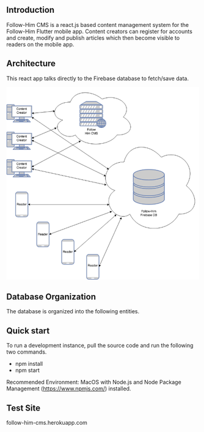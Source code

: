 ## Introduction
Follow-Him CMS is a react.js based content management system for the Follow-Him Flutter mobile app. Content creators can register for accounts and create, modify and publish articles which then become visible to readers on the mobile app.  

## Architecture
This react app talks directly to the Firebase database to fetch/save data. 

![Architecture Diagram](https://github.com/followgodstudio/follow-him-cms/blob/main/public/Architecture.png)

## Database Organization
The database is organized into the following entities.

## Quick start
To run a development instance, pull the source code and run the following two commands. 
- npm install
- npm start

Recommended Environment: MacOS with Node.js and Node Package Management (https://www.npmjs.com/) installed.

## Test Site
follow-him-cms.herokuapp.com
